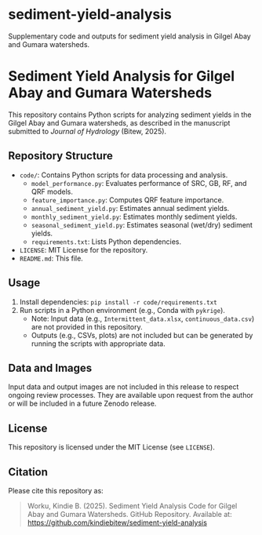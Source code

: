 
# sediment-yield-analysis
Supplementary code and outputs for sediment yield analysis in Gilgel Abay and Gumara watersheds.

# Sediment Yield Analysis for Gilgel Abay and Gumara Watersheds

This repository contains Python scripts for analyzing sediment yields in the Gilgel Abay and Gumara watersheds, as described in the manuscript submitted to *Journal of Hydrology* (Bitew, 2025).

## Repository Structure
- `code/`: Contains Python scripts for data processing and analysis.
  - `model_performance.py`: Evaluates performance of SRC, GB, RF, and QRF models.
  - `feature_importance.py`: Computes QRF feature importance.
  - `annual_sediment_yield.py`: Estimates annual sediment yields.
  - `monthly_sediment_yield.py`: Estimates monthly sediment yields.
  - `seasonal_sediment_yield.py`: Estimates seasonal (wet/dry) sediment yields.
  - `requirements.txt`: Lists Python dependencies.
- `LICENSE`: MIT License for the repository.
- `README.md`: This file.

## Usage
1. Install dependencies: `pip install -r code/requirements.txt`
2. Run scripts in a Python environment (e.g., Conda with `pykrige`).
   - Note: Input data (e.g., `Intermittent_data.xlsx`, `continuous_data.csv`) are not provided in this repository.
   - Outputs (e.g., CSVs, plots) are not included but can be generated by running the scripts with appropriate data.

## Data and Images
Input data and output images are not included in this release to respect ongoing review processes. They are available upon request from the author or will be included in a future Zenodo release.

## License
This repository is licensed under the MIT License (see `LICENSE`).

## Citation
Please cite this repository as:
> Worku, Kindie B. (2025). Sediment Yield Analysis Code for Gilgel Abay and Gumara Watersheds. GitHub Repository. Available at: https://github.com/kindiebitew/sediment-yield-analysis


